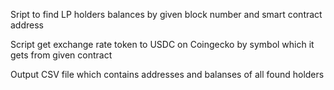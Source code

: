 Sript to find LP holders balances by given block number and smart contract address

Script get exchange rate token to USDC on Coingecko by symbol which it gets 
from given contract

Output CSV file which contains addresses and balanses of all found holders

